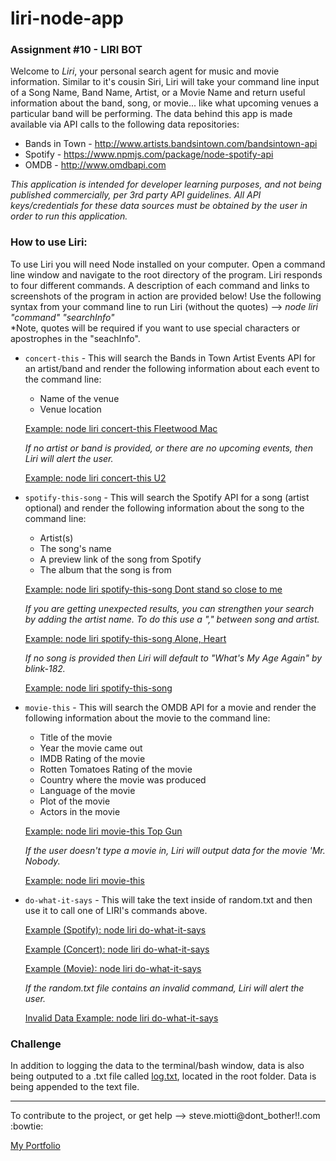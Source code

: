 # liri-node-app 
### Assignment #10 - LIRI BOT 

Welcome to *Liri*, your personal search agent for music and movie information.  Similar to it's cousin Siri, Liri will take your command line input of a Song Name, Band Name, Artist, or a Movie Name and return useful information about the band, song, or movie... like what upcoming venues a particular band will be performing.   The data behind this app is made available via API calls to the following data repositories:  

* Bands in Town - http://www.artists.bandsintown.com/bandsintown-api
* Spotify - https://www.npmjs.com/package/node-spotify-api
* OMDB - http://www.omdbapi.com

*This application is intended for developer learning purposes, and not being published commercially, per 3rd party API guidelines.  All API keys/credentials for these data sources must be obtained by the user in order to run this application.*


### How to use Liri:

To use Liri you will need Node installed on your computer.  Open a command line window and navigate to the root directory of the program.  Liri responds to four different commands. A description of each command and links to screenshots of the program in action are provided below!  Use the following syntax from your command line to run Liri (without the quotes) -->  *node liri "command" "searchInfo"*  
*Note, quotes will be required if you want to use special characters or apostrophes in the "seachInfo".

   * `concert-this` - This will search the Bands in Town Artist Events API for an artist/band and render the following information about each event to the command line:

     * Name of the venue
     * Venue location

      [Example: node liri concert-this Fleetwood Mac](screen_cap/liri_concert-this.GIF)

        *If no artist or band is provided, or there are no upcoming events, then Liri will alert the user.*

        [Example: node liri concert-this U2](screen_cap/liri_concert-this_no_data.GIF)


   * `spotify-this-song` - This will search the Spotify API for a song (artist optional) and render the following information about the song to the command line:

     * Artist(s)
     * The song's name
     * A preview link of the song from Spotify
     * The album that the song is from

      [Example: node liri spotify-this-song Dont stand so close to me](screen_cap/liri_spotify-this-song.GIF)

        *If you are getting unexpected results, you can strengthen your search by adding the artist name. To do this use a "," between song and artist.*
        
        [Example: node liri spotify-this-song Alone, Heart](screen_cap/liri_spotify-this-song_with_artis.GIF)
        
        *If no song is provided then Liri will default to "What's My Age Again" by blink-182.*

        [Example: node liri spotify-this-song ](screen_cap/liri_spotify-this-song_no_data.GIF)


   * `movie-this` - This will search the OMDB API for a movie and render the following information about the movie to the command line:

       * Title of the movie
       * Year the movie came out
       * IMDB Rating of the movie
       * Rotten Tomatoes Rating of the movie
       * Country where the movie was produced
       * Language of the movie
       * Plot of the movie
       * Actors in the movie

        [Example: node liri movie-this Top Gun](screen_cap/liri_movie-this.GIF)

        *If the user doesn't type a movie in, Liri will output data for the movie 'Mr. Nobody.*

        [Example: node liri movie-this ](screen_cap/liri_movie-this_no_data.GIF)


   * `do-what-it-says` - This will take the text inside of random.txt and then use it to call one of LIRI's commands above.

        [Example (Spotify): node liri do-what-it-says](screen_cap/liri_do-what-it-says_ex1.GIF)

        [Example (Concert): node liri do-what-it-says](screen_cap/liri_do-what-it-says_ex2.GIF)

        [Example (Movie): node liri do-what-it-says](screen_cap/liri_do-what-it-says_ex3.GIF)

        *If the random.txt file contains an invalid command, Liri will alert the user.*

        [Invalid Data Example: node liri do-what-it-says](screen_cap/liri_do-what-it-says_invalid.GIF)


### Challenge
In addition to logging the data to the terminal/bash window, data is also being outputed to a .txt file called [log.txt](log.txt), located in the root folder.  Data is being appended to the text file.
    

------
  
To contribute to the project, or get help -->   steve.miotti@dont_bother!!.com  :bowtie:

 [My Portfolio](https://smiotti.github.io/Responsive-Portfolio/)
